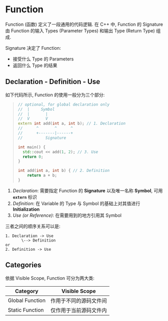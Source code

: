 # Function

Function (函数) 定义了一段通用的代码逻辑.
在 C++ 中, Function 的 Signature 由 Function 的输入 Types (Parameter Types) 和输出 Type (Return Type) 组成.

Signature 决定了 Function:
- 接受什么 Type 的 Parameters
- 返回什么 Type 的结果

## Declaration - Definition - Use

如下代码所示, Function 的使用一般分为三个部分:

> ```c++
> // optional, for global declaration only
> //  |     Symbol
> //  |       |
> //  V       V
> extern int add(int a, int b); // 1. Declaration
> //      ^       ^      ^
> //      +-------|------+
> //          Signature  
> 
> int main() {
>   std::cout << add(1, 2); // 3. Use
>   return 0;    
> }
>
> int add(int a, int b) { // 2. Definition
>     return a + b;
> }
> ```

1. *Declaration*: 需要指定 Function 的 **Signature** 以及唯一名称 **Symbol**, 可用 **`extern`** 标识
2. *Definition*: 在 Variable 的 Type 与 Symbol 的基础上对其值进行 **Initialization**
3. *Use (or Reference)*: 在需要用到的地方引用其 Symbol

三者之间的顺序关系可以是:

```
1. Declaration -> Use
       \--> Definition
or
2. Definition -> Use     
```

## Categories

依据 Visible Scope, Function 可分为两大类:

| Category        | Visible Scope      |
|-----------------|--------------------|
| Global Function | 作用于不同的源码文件间  |
| Static Function | 仅作用于当前源码文件内  |
